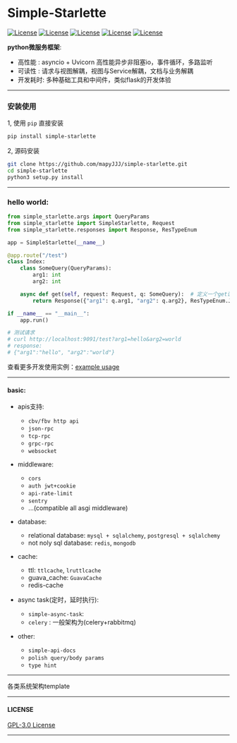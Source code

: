# Simple-Starlette

[![License](https://img.shields.io/static/v1?label=asgi&message=starlette&color=red)]()
[![License](https://img.shields.io/static/v1?label=asgi-server&message=uvicorn&color=green)]()
[![License](https://img.shields.io/static/v1?label=imports&message=isort&color=origin)]()
[![License](https://img.shields.io/static/v1?label=format&message=black&color=origin)]()
[![License](https://img.shields.io/static/v1?label=type-hint&message=pyright&color=origin)]()

**python微服务框架**: 
- 高性能 : asyncio + Uvicorn 高性能异步非阻塞io，事件循环，多路监听 
- 可读性 : 请求与视图解耦，视图与Service解耦，文档与业务解耦
- 开发耗时: 多种基础工具和中间件，类似flask的开发体验

---

### 安装使用

1, 使用 `pip` 直接安装

```bash
pip install simple-starlette
```

2, 源码安装
```bash
git clone https://github.com/mapyJJJ/simple-starlette.git
cd simple-starlette
python3 setup.py install
```

---

### hello world:

```python
from simple_starlette.args import QueryParams
from simple_starlette import SimpleStarlette, Request
from simple_starlette.responses import Response, ResTypeEnum

app = SimpleStarlette(__name__)

@app.route("/test")
class Index:
    class SomeQuery(QueryParams):
        arg1: int
        arg2: int

    async def get(self, request: Request, q: SomeQuery):  # 定义一个get请求
        return Response({"arg1": q.arg1, "arg2": q.arg2}, ResTypeEnum.JSON) # 构造返回json字符串

if __name__ == "__main__":
    app.run()

# 测试请求
# curl http://localhost:9091/test?arg1=hello&arg2=world
# response:
# {"arg1":"hello", "arg2":"world"}
```
查看更多开发使用实例：[example usage](https://github.com/mapyJJJ/simple-starlette/tree/master/example)

---
#### basic:

- apis支持: 
    - `cbv/fbv http api`
    - `json-rpc`
    - `tcp-rpc`
    - `grpc-rpc`
    - `websocket`

- middleware:
    - `cors`
    - `auth jwt+cookie`
    - `api-rate-limit`
    - `sentry`
    - ...(compatible all asgi middleware)

- database:
    - relational database: `mysql + sqlalchemy`, `postgresql + sqlalchemy`
    - not noly sql database: `redis`, `mongodb`   

- cache:
    - ttl: `ttlcache`, `lruttlcache`
    - guava_cache: `GuavaCache`
    - redis-cache

- async task(定时，延时执行): 
    - `simple-async-task`: 
    - `celery` : 一般架构为(celery+rabbitmq)

- other: 
    - `simple-api-docs`
    - `polish query/body params`
    - `type hint`

---
各类系统架构template [](https://github.com/mapyJJJ/simple-starlette/blob/master/system_architecture_template/README.md)


---
#### LICENSE

[GPL-3.0 License](https://github.com/mapyJJJ/simple-starlette/blob/master/LICENSE)

---